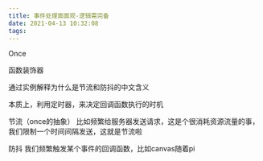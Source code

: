 ```yaml
---
title: 事件处理面面观-逻辑需完备
date: 2021-04-13 10:32:08
tags:
---
```

Once

函数装饰器

通过实例解释为什么是节流和防抖的中文含义

本质上，利用定时器，来决定回调函数执行的时机



节流（once的抽象）
比如频繁给服务器发送请求，这是个很消耗资源流量的事，我们限制一个时间间隔发送，这就是节流啦

防抖
我们频繁触发某个事件的回调函数，比如canvas随着pi